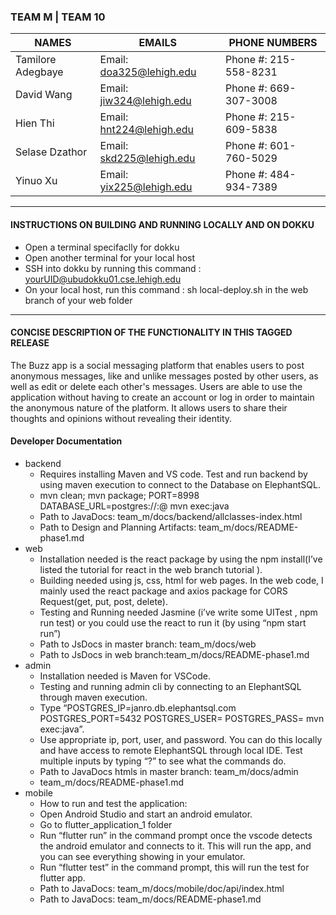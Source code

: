 ### **TEAM M** | **TEAM 10**
| NAMES | EMAILS | PHONE NUMBERS |
| --- | --- | --- |
| Tamilore Adegbaye	| Email: doa325@lehigh.edu | Phone #: 215-558-8231
| David Wang         | Email: jiw324@lehigh.edu | Phone #: 669-307-3008
| Hien Thi 			| Email: hnt224@lehigh.edu | Phone #: 215-609-5838
| Selase Dzathor 	| Email: skd225@lehigh.edu | Phone #: 601-760-5029
| Yinuo Xu 			| Email: yix225@lehigh.edu | Phone #: 484-934-7389 
---
#### **INSTRUCTIONS ON BUILDING AND RUNNING LOCALLY AND ON DOKKU**
- Open a terminal specifaclly for dokku
- Open another terminal for your local host
- SSH into dokku by running this command : yourUID@ubudokku01.cse.lehigh.edu
- On your local host, run this command : sh local-deploy.sh in the web branch of your web folder
--- 
#### **CONCISE DESCRIPTION OF THE FUNCTIONALITY IN THIS TAGGED RELEASE**
The Buzz app is a social messaging platform that enables users to post anonymous messages, like and unlike messages posted by other users, as well as edit or delete each other's messages. Users are able to use the application without having to create an account or log in order to maintain the anonymous nature of the platform. It allows users to share their thoughts and opinions without revealing their identity.
#### **Developer Documentation**
* backend
	* Requires installing Maven and VS code. Test and run backend by using maven execution to connect to the Database on ElephantSQL.
	* mvn clean; mvn package; PORT=8998 DATABASE_URL=postgres://<User>:<Pass>@<Url> mvn exec:java
	* Path to JavaDocs: team_m/docs/backend/allclasses-index.html	
	* Path to Design and Planning Artifacts: team_m/docs/README-phase1.md
* web
	* Installation needed is the react package by using the npm install(I’ve listed the tutorial for react in the web branch tutorial ). 
	* Building needed using js, css, html for web pages.  In the web code, I mainly used the react package and axios package for CORS Request(get, put, post, delete). 
	* Testing and Running needed Jasmine (i’ve write some UITest , npm run test) or you could use the react to run it (by using “npm start run”)	
	* Path to JsDocs in master branch: team_m/docs/web
	* Path to JsDocs  in web branch:team_m/docs/README-phase1.md
* admin
	* Installation needed is Maven for VSCode.
	* Testing and running admin cli by connecting to an ElephantSQL through maven execution.
	* Type “POSTGRES_IP=janro.db.elephantsql.com POSTGRES_PORT=5432 POSTGRES_USER=<user> POSTGRES_PASS=<password> mvn exec:java”.
	* Use appropriate ip, port, user, and password. You can do this locally and have access to remote ElephantSQL through local IDE. Test multiple inputs by typing “?” to see what the commands do.
	* Path to JavaDocs htmls in master branch: team_m/docs/admin
	* team_m/docs/README-phase1.md
* mobile
	* How to run and test the application:
	* Open Android Studio and start an android emulator.
	* Go to flutter_application_1 folder
	* Run “flutter run” in the command prompt once the vscode detects the android emulator and connects to it. This will run the app, and you can see everything showing in your emulator.
	* Run “flutter test” in the command prompt, this will run the test for flutter app.
	* Path to JavaDocs: team_m/docs/mobile/doc/api/index.html
	* Path to JavaDocs: team_m/docs/README-phase1.md